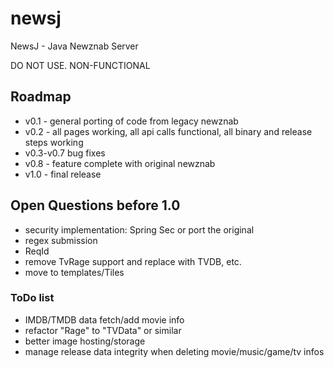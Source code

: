 # newsj
NewsJ - Java Newznab Server

DO NOT USE. NON-FUNCTIONAL

## Roadmap
* v0.1 - general porting of code from legacy newznab
* v0.2 - all pages working, all api calls functional, all binary and release steps working
* v0.3-v0.7 bug fixes
* v0.8 - feature complete with original newznab
* v1.0 - final release

## Open Questions before 1.0
* security implementation: Spring Sec or port the original
* regex submission
* ReqId
* remove TvRage support and replace with TVDB, etc.
* move to templates/Tiles

### ToDo list
* IMDB/TMDB data fetch/add movie info
* refactor "Rage" to "TVData" or similar
* better image hosting/storage
* manage release data integrity when deleting movie/music/game/tv infos
